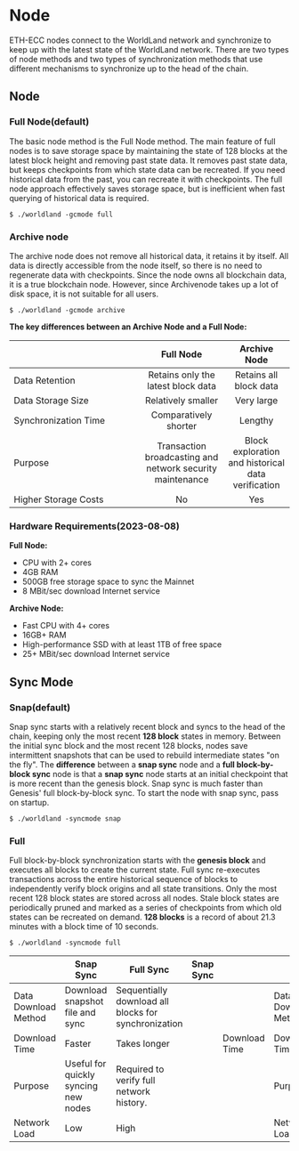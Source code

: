 # Node

ETH-ECC nodes connect to the WorldLand network and synchronize to keep up with the latest state of the WorldLand network. There are two types of node methods and two types of synchronization methods that use different mechanisms to synchronize up to the head of the chain.

## **Node**

### Full Node(default) <a href="#summary" id="summary"></a>

The basic node method is the Full Node method. The main feature of full nodes is to save storage space by maintaining the state of 128 blocks at the latest block height and removing past state data. It removes past state data, but keeps checkpoints from which state data can be recreated. If you need historical data from the past, you can recreate it with checkpoints. The full node approach effectively saves storage space, but is inefficient when fast querying of historical data is required.

```
$ ./worldland -gcmode full
```

### Archive node

The archive node does not remove all historical data, it retains it by itself. All data is directly accessible from the node itself, so there is no need to regenerate data with checkpoints. Since the node owns all blockchain data, it is a true blockchain node. However, since Archivenode takes up a lot of disk space, it is not suitable for all users.

```
$ ./worldland -gcmode archive
```



**The key differences between an Archive Node and a Full Node:**

<table><thead><tr><th width="219"></th><th align="center">Full Node</th><th align="center">Archive Node</th></tr></thead><tbody><tr><td>Data Retention</td><td align="center">Retains only the latest block data</td><td align="center">Retains all block data</td></tr><tr><td>Data Storage Size</td><td align="center">Relatively smaller</td><td align="center">Very large</td></tr><tr><td>Synchronization Time</td><td align="center">Comparatively shorter</td><td align="center">Lengthy</td></tr><tr><td>Purpose</td><td align="center">Transaction broadcasting and network security maintenance</td><td align="center">Block exploration and historical data verification</td></tr><tr><td>Higher Storage Costs</td><td align="center">No</td><td align="center">Yes</td></tr></tbody></table>

### Hardware Requirements(2023-08-08)

**Full Node:**

* CPU with 2+ cores
* 4GB RAM
* 500GB free storage space to sync the Mainnet
* 8 MBit/sec download Internet service

**Archive Node:**

* Fast CPU with 4+ cores
* 16GB+ RAM
* High-performance SSD with at least 1TB of free space
* 25+ MBit/sec download Internet service



## **Sync Mode**

### Snap(default)

Snap sync starts with a relatively recent block and syncs to the head of the chain, keeping only the most recent **128 block** states in memory. Between the initial sync block and the most recent 128 blocks, nodes save intermittent snapshots that can be used to rebuild intermediate states "on the fly". The **difference** between a **snap sync** node and a **full block-by-block sync** node is that a **snap sync** node starts at an initial checkpoint that is more recent than the genesis block. Snap sync is much faster than Genesis' full block-by-block sync. To start the node with snap sync, pass on startup.

```
$ ./worldland -syncmode snap
```

### Full

Full block-by-block synchronization starts with the **genesis block** and executes all blocks to create the current state. Full sync re-executes transactions across the entire historical sequence of blocks to independently verify block origins and all state transitions. Only the most recent 128 block states are stored across all nodes. Stale block states are periodically pruned and marked as a series of checkpoints from which old states can be recreated on demand. **128 blocks** is a record of about 21.3 minutes with a block time of 10 seconds.

```
$ ./worldland -syncmode full
```

<table><thead><tr><th></th><th>Snap Sync</th><th>Full Sync</th><th data-hidden>Snap Sync</th><th data-hidden></th><th data-hidden></th><th data-hidden>Full sync</th></tr></thead><tbody><tr><td>Data Download Method</td><td>Download snapshot file and sync</td><td>Sequentially download all blocks for synchronization</td><td></td><td></td><td>Data Download Method</td><td>Sequentially download all blocks for synchronization</td></tr><tr><td>Download Time</td><td>Faster</td><td>Takes longer</td><td></td><td>Download Time</td><td>Download Time</td><td>Takes longer</td></tr><tr><td>Purpose</td><td>Useful for quickly syncing new nodes</td><td>Required to verify full network history.</td><td></td><td></td><td>Purpose</td><td>Required for accessing the entire network history</td></tr><tr><td>Network Load</td><td>Low</td><td>High</td><td></td><td></td><td>Network Load</td><td>High</td></tr></tbody></table>







### &#x20;<a href="#summary" id="summary"></a>
